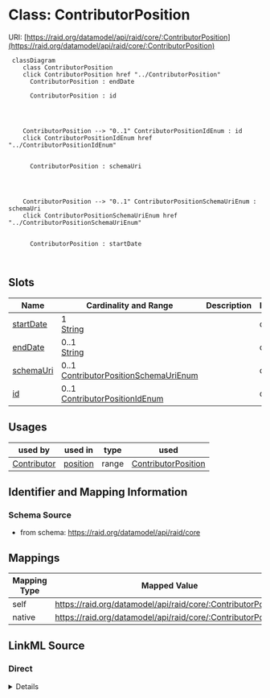 

# Class: ContributorPosition



URI: [https://raid.org/datamodel/api/raid/core/:ContributorPosition](https://raid.org/datamodel/api/raid/core/:ContributorPosition)






```mermaid
 classDiagram
    class ContributorPosition
    click ContributorPosition href "../ContributorPosition"
      ContributorPosition : endDate
        
      ContributorPosition : id
        
          
    
    
    ContributorPosition --> "0..1" ContributorPositionIdEnum : id
    click ContributorPositionIdEnum href "../ContributorPositionIdEnum"

        
      ContributorPosition : schemaUri
        
          
    
    
    ContributorPosition --> "0..1" ContributorPositionSchemaUriEnum : schemaUri
    click ContributorPositionSchemaUriEnum href "../ContributorPositionSchemaUriEnum"

        
      ContributorPosition : startDate
        
      
```




<!-- no inheritance hierarchy -->


## Slots

| Name | Cardinality and Range | Description | Inheritance |
| ---  | --- | --- | --- |
| [startDate](startDate.md) | 1 <br/> [String](String.md) |  | direct |
| [endDate](endDate.md) | 0..1 <br/> [String](String.md) |  | direct |
| [schemaUri](schemaUri.md) | 0..1 <br/> [ContributorPositionSchemaUriEnum](ContributorPositionSchemaUriEnum.md) |  | direct |
| [id](id.md) | 0..1 <br/> [ContributorPositionIdEnum](ContributorPositionIdEnum.md) |  | direct |





## Usages

| used by | used in | type | used |
| ---  | --- | --- | --- |
| [Contributor](Contributor.md) | [position](position.md) | range | [ContributorPosition](ContributorPosition.md) |






## Identifier and Mapping Information







### Schema Source


* from schema: https://raid.org/datamodel/api/raid/core




## Mappings

| Mapping Type | Mapped Value |
| ---  | ---  |
| self | https://raid.org/datamodel/api/raid/core/:ContributorPosition |
| native | https://raid.org/datamodel/api/raid/core/:ContributorPosition |







## LinkML Source

<!-- TODO: investigate https://stackoverflow.com/questions/37606292/how-to-create-tabbed-code-blocks-in-mkdocs-or-sphinx -->

### Direct

<details>
```yaml
name: ContributorPosition
from_schema: https://raid.org/datamodel/api/raid/core
slots:
- startDate
- endDate
attributes:
  schemaUri:
    name: schemaUri
    from_schema: https://raid.org/datamodel/api/raid/core
    domain_of:
    - Id
    - Contributor
    - Organisation
    - RelatedObject
    - Owner
    - RegistrationAgency
    - TitleType
    - DescriptionType
    - AccessType
    - ContributorPosition
    - ContributorRole
    - OrganisationRole
    - RelatedRaidType
    - RelatedObjectType
    - RelatedObjectCategory
    - Language
    - Subject
    - SpatialCoverage
    - TraditionalKnowledgeLabel
    range: ContributorPositionSchemaUriEnum
  id:
    name: id
    from_schema: https://raid.org/datamodel/api/raid/core
    domain_of:
    - ClosedRaid
    - Id
    - Contributor
    - Organisation
    - RelatedRaid
    - RelatedObject
    - AlternateIdentifier
    - Owner
    - RegistrationAgency
    - TitleType
    - DescriptionType
    - AccessType
    - ContributorPosition
    - ContributorRole
    - OrganisationRole
    - RelatedRaidType
    - RelatedObjectType
    - RelatedObjectCategory
    - Language
    - Subject
    - SpatialCoverage
    - TraditionalKnowledgeLabel
    range: ContributorPositionIdEnum

```
</details>

### Induced

<details>
```yaml
name: ContributorPosition
from_schema: https://raid.org/datamodel/api/raid/core
attributes:
  schemaUri:
    name: schemaUri
    from_schema: https://raid.org/datamodel/api/raid/core
    alias: schemaUri
    owner: ContributorPosition
    domain_of:
    - Id
    - Contributor
    - Organisation
    - RelatedObject
    - Owner
    - RegistrationAgency
    - TitleType
    - DescriptionType
    - AccessType
    - ContributorPosition
    - ContributorRole
    - OrganisationRole
    - RelatedRaidType
    - RelatedObjectType
    - RelatedObjectCategory
    - Language
    - Subject
    - SpatialCoverage
    - TraditionalKnowledgeLabel
    range: ContributorPositionSchemaUriEnum
  id:
    name: id
    from_schema: https://raid.org/datamodel/api/raid/core
    alias: id
    owner: ContributorPosition
    domain_of:
    - ClosedRaid
    - Id
    - Contributor
    - Organisation
    - RelatedRaid
    - RelatedObject
    - AlternateIdentifier
    - Owner
    - RegistrationAgency
    - TitleType
    - DescriptionType
    - AccessType
    - ContributorPosition
    - ContributorRole
    - OrganisationRole
    - RelatedRaidType
    - RelatedObjectType
    - RelatedObjectCategory
    - Language
    - Subject
    - SpatialCoverage
    - TraditionalKnowledgeLabel
    range: ContributorPositionIdEnum
  startDate:
    name: startDate
    from_schema: https://raid.org/datamodel/api/raid/core
    rank: 1000
    alias: startDate
    owner: ContributorPosition
    domain_of:
    - Date
    - Title
    - ContributorPosition
    - OrganisationRole
    range: string
    required: true
  endDate:
    name: endDate
    from_schema: https://raid.org/datamodel/api/raid/core
    rank: 1000
    alias: endDate
    owner: ContributorPosition
    domain_of:
    - Date
    - Title
    - ContributorPosition
    - OrganisationRole
    range: string

```
</details>